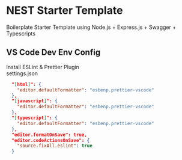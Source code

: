 # NEST Starter Template

Boilerplate Starter Template using Node.js + Express.js + Swagger + Typescripts

## VS Code Dev Env Config

Install ESLint & Prettier Plugin <br>
settings.json

```json
  "[html]": {
    "editor.defaultFormatter": "esbenp.prettier-vscode"
  },
  "[javascript]": {
    "editor.defaultFormatter": "esbenp.prettier-vscode"
  },
  "[typescript]": {
    "editor.defaultFormatter": "esbenp.prettier-vscode"
  },
  "editor.formatOnSave": true,
  "editor.codeActionsOnSave": {
    "source.fixAll.eslint": true
  }
```
